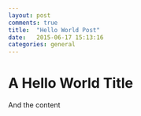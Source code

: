 ```yaml
---
layout: post
comments: true
title:  "Hello World Post"
date:   2015-06-17 15:13:16
categories: general
---
```

# A Hello World Title
And the content
